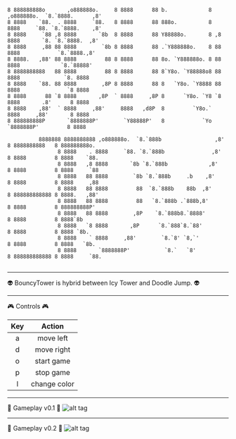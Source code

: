 
```
                                                                                                     
8 888888888o       ,o888888o.     8 8888      88 b.             8     ,o888888o.  `8.`8888.      ,8' 
8 8888    `88.  . 8888     `88.   8 8888      88 888o.          8    8888     `88. `8.`8888.    ,8'  
8 8888     `88 ,8 8888       `8b  8 8888      88 Y88888o.       8 ,8 8888       `8. `8.`8888.  ,8'   
8 8888     ,88 88 8888        `8b 8 8888      88 .`Y888888o.    8 88 8888            `8.`8888.,8'    
8 8888.   ,88' 88 8888         88 8 8888      88 8o. `Y888888o. 8 88 8888             `8.`88888'     
8 8888888888   88 8888         88 8 8888      88 8`Y8o. `Y88888o8 88 8888              `8. 8888      
8 8888    `88. 88 8888        ,8P 8 8888      88 8   `Y8o. `Y8888 88 8888               `8 8888      
8 8888      88 `8 8888       ,8P  ` 8888     ,8P 8      `Y8o. `Y8 `8 8888       .8'      8 8888      
8 8888    ,88'  ` 8888     ,88'     8888   ,d8P  8         `Y8o.`    8888     ,88'       8 8888      
8 888888888P       `8888888P'        `Y88888P'   8            `Yo     `8888888P'         8 8888      
                                                                                                     
          8888888 8888888888 ,o888888o.  `8.`888b                 ,8' 8 8888888888   8 888888888o.   
                8 8888    . 8888     `88. `8.`888b               ,8'  8 8888         8 8888    `88.  
                8 8888   ,8 8888       `8b `8.`888b             ,8'   8 8888         8 8888     `88  
                8 8888   88 8888        `8b `8.`888b     .b    ,8'    8 8888         8 8888     ,88  
                8 8888   88 8888         88  `8.`888b    88b  ,8'     8 888888888888 8 8888.   ,88'  
                8 8888   88 8888         88   `8.`888b .`888b,8'      8 8888         8 888888888P'   
                8 8888   88 8888        ,8P    `8.`888b8.`8888'       8 8888         8 8888`8b       
                8 8888   `8 8888       ,8P      `8.`888`8.`88'        8 8888         8 8888 `8b.     
                8 8888    ` 8888     ,88'        `8.`8' `8,`'         8 8888         8 8888   `8b.   
                8 8888       `8888888P'           `8.`   `8'          8 888888888888 8 8888     `88.


```
***
:alien: BouncyTower is hybrid between Icy Tower and Doodle Jump. :alien:
***
:video_game: Controls :video_game:

| Key        | Action           |
|:-------------:|:-------------:|
| a      | move left |
| d      | move right      |
| o      | start game      |
| p      | stop game      |
| l      | change color      |


***
:space_invader: Gameplay v0.1 :space_invader:
![alt tag](https://raw.githubusercontent.com/MATF-RG16/RG16-073-icytower/master/screenshoots/movement.gif)

***
:space_invader: Gameplay v0.2 :space_invader:
![alt tag](https://raw.githubusercontent.com/MATF-RG16/RG16-073-icytower/master/screenshoots/movement.gif)
